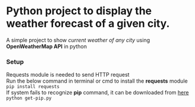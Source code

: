 # Python project to display the weather forecast of a given city.

A simple project to show *current weather of any city* using **OpenWeatherMap API** in python

### Setup

Requests module is needed to send HTTP request<br/>
Run the below command in terminal or cmd to install the **requests** module<br/>
`pip install requests`<br/>
If system fails to recognize **pip** command, it can be downloaded from <a href=https://bootstrap.pypa.io/get-pip.py>here</a><br/>
`python get-pip.py`
